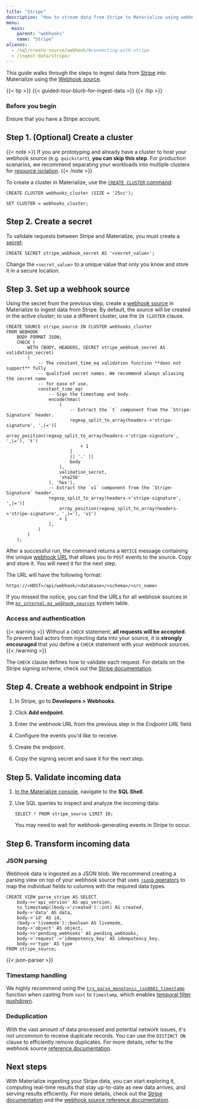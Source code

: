 ```yaml
---
title: "Stripe"
description: "How to stream data from Stripe to Materialize using webhooks"
menu:
  main:
    parent: "webhooks"
    name: "Stripe"
aliases:
  - /sql/create-source/webhook/#connecting-with-stripe
  - /ingest-data/stripe/
---
```


This guide walks through the steps to ingest data from [Stripe](https://stripe.com/)
into Materialize using the [Webhook source](/sql/create-source/webhook/).

{{< tip >}}
{{< guided-tour-blurb-for-ingest-data >}}
{{< /tip >}}

### Before you begin

Ensure that you have a Stripe account.

## Step 1. (Optional) Create a cluster

{{< note >}}
If you are prototyping and already have a cluster to host your webhook
source (e.g. `quickstart`), **you can skip this step**. For production
scenarios, we recommend separating your workloads into multiple clusters for
[resource isolation](/sql/create-cluster/#resource-isolation).
{{< /note >}}

To create a cluster in Materialize, use the [`CREATE CLUSTER` command](/sql/create-cluster):

```mzsql
CREATE CLUSTER webhooks_cluster (SIZE = '25cc');

SET CLUSTER = webhooks_cluster;
```

## Step 2. Create a secret

To validate requests between Stripe and Materialize, you must create a [secret](/sql/create-secret/):

```mzsql
CREATE SECRET stripe_webhook_secret AS '<secret_value>';
```

Change the `<secret_value>` to a unique value that only you know and store it in a secure location.

## Step 3. Set up a webhook source

Using the secret from the previous step, create a [webhook source](/sql/create-source/webhook/)
in Materialize to ingest data from Stripe. By default, the source will be
created in the active cluster; to use a different cluster, use the `IN
CLUSTER` clause.

```mzsql
CREATE SOURCE stripe_source IN CLUSTER webhooks_cluster
FROM WEBHOOK
    BODY FORMAT JSON;
    CHECK (
        WITH (BODY, HEADERS, SECRET stripe_webhook_secret AS validation_secret)
        (
            -- The constant_time_eq validation function **does not support** fully
            -- qualified secret names. We recommend always aliasing the secret name
            -- for ease of use.
            constant_time_eq(
                -- Sign the timestamp and body.
                encode(hmac(
                    (
                        -- Extract the `t` component from the `Stripe-Signature` header.
                        regexp_split_to_array(headers->'stripe-signature', ',|=')[
                            array_position(regexp_split_to_array(headers->'stripe-signature', ',|='), 't')
                            + 1
                        ]
                        || '.' ||
                        body
                    ),
                    validation_secret,
                    'sha256'
                ), 'hex'),
                -- Extract the `v1` component from the `Stripe-Signature` header.
                regexp_split_to_array(headers->'stripe-signature', ',|=')[
                    array_position(regexp_split_to_array(headers->'stripe-signature', ',|='), 'v1')
                    + 1
                ],
            )
        )
    );
```

After a successful run, the command returns a `NOTICE` message containing the
unique [webhook URL](/sql/create-source/webhook/#webhook-url)
that allows you to `POST` events to the source. Copy and store it. You will need
it for the next step.

The URL will have the following format:

```
https://<HOST>/api/webhook/<database>/<schema>/<src_name>
```

If you missed the notice, you can find the URLs for all webhook sources in the
[`mz_internal.mz_webhook_sources`](/sql/system-catalog/mz_internal/#mz_webhook_sources)
system table.

### Access and authentication

{{< warning >}}
Without a `CHECK` statement, **all requests will be accepted**. To prevent bad
actors from injecting data into your source, it is **strongly encouraged** that
you define a `CHECK` statement with your webhook sources.
{{< /warning >}}

The `CHECK` clause defines how to validate each request. For details on the
Stripe signing scheme, check out the [Stripe documentation](https://stripe.com/docs/webhooks#verify-manually).

## Step 4. Create a webhook endpoint in Stripe

1. In Stripe, go to **Developers > Webhooks**.

2. Click **Add endpoint**.

3. Enter the webhook URL from the previous step in the *Endpoint URL* field.

4. Configure the events you'd like to receive.

5. Create the endpoint.

6. Copy the signing secret and save it for the next step.

## Step 5. Validate incoming data

1. [In the Materialize console](/console/), navigate to
   the **SQL Shell**.

1. Use SQL queries to inspect and analyze the incoming data:

    ```mzsql
    SELECT * FROM stripe_source LIMIT 10;
    ```

    You may need to wait for webhook-generating events in Stripe to occur.

## Step 6. Transform incoming data

### JSON parsing

Webhook data is ingested as a JSON blob. We recommend creating a parsing view on
top of your webhook source that uses [`jsonb` operators](/sql/types/jsonb/#operators)
to map the individual fields to columns with the required data types.

```mzsql
CREATE VIEW parse_stripe AS SELECT
    body->>'api_version' AS api_version,
    to_timestamp((body->'created')::int) AS created,
    body->'data' AS data,
    body->'id' AS id,
    (body->'livemode')::boolean AS livemode,
    body->'object' AS object,
    body->>'pending_webhooks' AS pending_webhooks,
    body->'request'->'idempotency_key' AS idempotency_key,
    body->>'type' AS type
FROM stripe_source;
```

{{< json-parser >}}

### Timestamp handling

We highly recommend using the [`try_parse_monotonic_iso8601_timestamp`](/transform-data/patterns/temporal-filters/#temporal-filter-pushdown)
function when casting from `text` to `timestamp`, which enables [temporal filter
pushdown](/transform-data/patterns/temporal-filters/#temporal-filter-pushdown).

### Deduplication

With the vast amount of data processed and potential network issues, it's not
uncommon to receive duplicate records. You can use the `DISTINCT ON` clause to
efficiently remove duplicates. For more details, refer to the webhook source
[reference documentation](/sql/create-source/webhook/#handling-duplicated-and-partial-events).

## Next steps

With Materialize ingesting your Stripe data, you can start exploring it,
computing real-time results that stay up-to-date as new data arrives, and
serving results efficiently. For more details, check out the
[Stripe documentation](https://stripe.com/docs/webhooks) and the
[webhook source reference documentation](/sql/create-source/webhook/).
